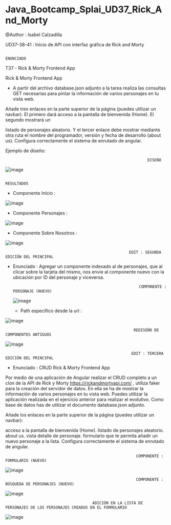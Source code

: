 # Java_Bootcamp_Splai_UD37_Rick_And_Morty

@Author :  Isabel Calzadilla

UD37-38-41 : Inicio de API con interfaz gráfica de Rick and Morty



                                                                  ENUNCIADO
                                                                  
                                                                  
 T37 - Rick & Morty Frontend App

  Rick & Morty Frontend App
  
  
 -  A partir del archivo database.json adjunto a la tarea realiza las consultas GET necesarias para pintar la información de varios personajes en tu vista web. 

Añade tres enlaces en la parte superior de la página (puedes utilizar un navbar). El primero dará acceso a la pantalla de bienvenida (Home). El segundo mostrará un 

listado de personajes aleatorio. Y el tercer enlace debe mostrar mediante otra ruta el nombre del programador, versión y fecha de desarrollo (about us). Configura correctamente el sistema de enrutado de angular.

Ejemplo de diseño:



                                                                  DISEÑO
                                                                  
                                                                  
   ![image](https://user-images.githubusercontent.com/36207623/158378640-d8445617-7c39-4c63-947b-d38190f5a5f2.png)
   
   
                                                                 RESULTADOS
                                                                 
                                                                 
 - Componente Inicio :


![image](https://user-images.githubusercontent.com/36207623/158378868-48964524-0f8e-4433-bca4-8a2b7fe12b6f.png)


- Componente Personajes : 


![image](https://user-images.githubusercontent.com/36207623/158379051-85ecace8-e3b0-49e5-a33e-d7568e063fbd.png)


- Componente Sobre Nosotros : 


![image](https://user-images.githubusercontent.com/36207623/158379230-d4261bee-1231-4ba8-ab34-d13b601bb183.png)



                                                          EDIT : SEGUNDA EDICIÓN DEL PRINCIPAL
                                                          
                                                          
                                                          
- Enunciado : Agregar un componente indexado al de personajes, que al clicar sobre la tarjeta del mismo, nos envie al componente nuevo con la ubicación por ID del personaje y viceversa.



                                                             COMPONENTE : PERSONAJE (NUEVO)
                                                                  
                                                                  
  
  ![image](https://user-images.githubusercontent.com/36207623/158885155-89ed5471-8899-4e4d-8500-8edff5954066.png)
  
  
  - Path específico desde la url :


![image](https://user-images.githubusercontent.com/36207623/158885320-951370ad-4d57-45cf-a961-8bebf3fd694e.png)



                                                            REDISEÑO DE COMPONENTES ANTIGUOS
                                                            
                                                            
 ![image](https://user-images.githubusercontent.com/36207623/158885514-699a4cfc-f1e5-4a4e-9866-6559ace80438.png)




                                                           EDIT : TERCERA EDICIÓN DEL PRINCIPAL
                                                          
                                                          
                                                          
- Enunciado : CRUD Rick & Morty Frontend App


Por medio de una aplicación de Angular realizar el CRUD completo a un clon de la API de Rick y Morty https://rickandmortyapi.com/ , utiliza faker para la creación del servidor de datos. En ella se ha de mostrar la información de varios personajes en tu vista web. Puedes utilizar la aplicación realizada en el ejercicio anterior para realizar el evolutivo. Como base de datos has de utilizar el documento database.json adjunto.

Añade los enlaces en la parte superior de la página (puedes utilizar un navbar):

acceso a la pantalla de bienvenida (Home). 
listado de personajes aleatorio. 
about us. 
vista detalle de personaje.
formulario que te permita añadir un nuevo personaje a la lista. 
Configura correctamente el sistema de enrutado de angular.



                                                             COMPONENTE : FORMULARIO (NUEVO)

 
 ![image](https://user-images.githubusercontent.com/36207623/159171173-bc39fd6c-43d7-4394-9f3d-f175f6908b7b.png)



                                                             COMPONENTE : BÚSQUEDA DE PERSONAJES (NUEVO)
                                                             
                                                             
 ![image](https://user-images.githubusercontent.com/36207623/159171222-9c0dc360-f744-45e0-9713-f03f5a734cea.png)


                                          ADICIÓN EN LA LISTA DE PERSONAJES DE LOS PERSONAJES CREADOS EN EL FORMULARIO
                                          
                                          
  ![image](https://user-images.githubusercontent.com/36207623/159171267-8618eed5-00a2-43e4-ae51-f0dd051b02cd.png)
                                        
